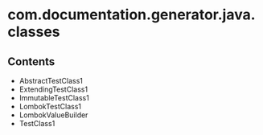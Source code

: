 # com.documentation.generator.java.classes



## Contents

- AbstractTestClass1
- ExtendingTestClass1
- ImmutableTestClass1
- LombokTestClass1
- LombokValueBuilder
- TestClass1

